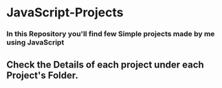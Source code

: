 # JavaScript-Projects

### In this Repository you'll find few Simple projects made by me using JavaScript

## Check the Details of each project under each Project's Folder. 
